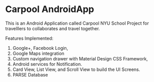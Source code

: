 # Carpool AndroidApp

This is an Android Application called Carpool NYU School Project for travelllers to collaborates and travel together.

Features Implemented:
1. Google+, Facebook Login, 
2. Google Maps integration
3. Custom navigation drawer with Material Design CSS Framework, 
4. Android services for Notification. 
5. Card View, List View, and Scroll View to build the UI Screens. 
6. PARSE Database

